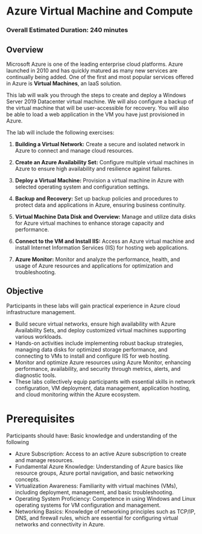 # Azure Virtual Machine and Compute

### Overall Estimated Duration: 240 minutes

## Overview

Microsoft Azure is one of the leading enterprise cloud platforms. Azure launched in 2010 and has quickly matured as many new services are continually being added. One of the first and most popular services offered in Azure is **Virtual Machines**, an IaaS solution.

This lab will walk you through the steps to create and deploy a Windows Server 2019 Datacenter virtual machine. We will also configure a backup of the virtual machine that will be user-accessible for recovery. You will also be able to load a web application in the VM you have just provisioned in Azure.

The lab will include the following exercises:

1. **Building a Virtual Network:** Create a secure and isolated network in Azure to connect and manage cloud resources.

1. **Create an Azure Availability Set:** Configure multiple virtual machines in Azure to ensure high availability and resilience against failures.

1. **Deploy a Virtual Machine:** Provision a virtual machine in Azure with selected operating system and configuration settings.

1. **Backup and Recovery:** Set up backup policies and procedures to protect data and applications in Azure, ensuring business continuity.

1. **Virtual Machine Data Disk and Overview:** Manage and utilize data disks for Azure virtual machines to enhance storage capacity and performance.

1. **Connect to the VM and Install IIS:** Access an Azure virtual machine and install Internet Information Services (IIS) for hosting web applications.

1. **Azure Monitor:** Monitor and analyze the performance, health, and usage of Azure resources and applications for optimization and troubleshooting.

## Objective

Participants in these labs will gain practical experience in Azure cloud infrastructure management. 

- Build secure virtual networks, ensure high availability with Azure Availability Sets, and deploy customized virtual machines supporting various workloads.
- Hands-on activities include implementing robust backup strategies, managing data disks for optimized storage performance, and connecting to VMs to install and configure IIS for web hosting.
- Monitor and optimize Azure resources using Azure Monitor, enhancing performance, availability, and security through metrics, alerts, and diagnostic tools.
- These labs collectively equip participants with essential skills in network configuration, VM deployment, data management, application hosting, and cloud monitoring within the Azure ecosystem.

# Prerequisites 

Participants should have: Basic knowledge and understanding of the following

- Azure Subscription: Access to an active Azure subscription to create and manage resources.
- Fundamental Azure Knowledge: Understanding of Azure basics like resource groups, Azure portal navigation, and basic networking concepts.
- Virtualization Awareness: Familiarity with virtual machines (VMs), including deployment, management, and basic troubleshooting.
- Operating System Proficiency: Competence in using Windows and Linux operating systems for VM configuration and management.
- Networking Basics: Knowledge of networking principles such as TCP/IP, DNS, and firewall rules, which are essential for configuring virtual networks and connectivity in Azure.



